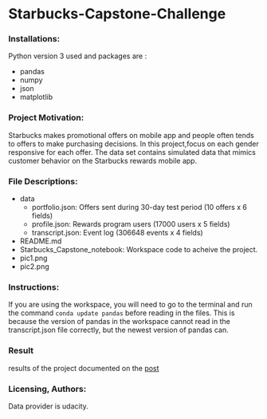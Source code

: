 # Starbucks-Capstone-Challenge

### Installations:
Python version 3 used and packages are :
- pandas
- numpy
- json
- matplotlib

### Project Motivation:
Starbucks makes promotional offers on mobile app and people often tends to offers to make purchasing decisions.
In this project,focus on each gender responsive for each offer. The data set contains simulated data that mimics customer behavior on the Starbucks rewards mobile app.

### File Descriptions:
- data
    - portfolio.json: Offers sent during 30-day test period (10 offers x 6 fields)
    - profile.json: Rewards program users (17000 users x 5 fields)
    - transcript.json: Event log (306648 events x 4 fields)
 - README.md
 - Starbucks_Capstone_notebook: Workspace code to acheive the project.
 - pic1.png	
 - pic2.png



### Instructions:
If you are using the workspace, you will need to go to the terminal and run the command `conda update pandas` before reading in the files. This is because the version of pandas in the workspace cannot read in the transcript.json file correctly, but the newest version of pandas can.
### Result 
 results of the project documented on the <a href='https://medium.com/@aeshaalsh/starbucks-offers-and-each-gender-response-3dc56d98fdfe?source=friends_link&sk=9bc85aebd8157312630924a181f9138e'>post</a>


### Licensing, Authors:
Data provider is udacity.

